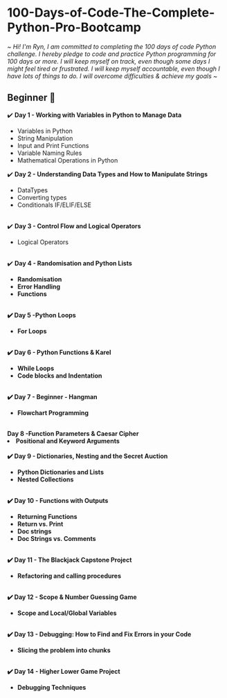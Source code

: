 # 100-Days-of-Code-The-Complete-Python-Pro-Bootcamp

<em>~ Hi! I'm Ryn, I am committed to completing the 100 days of code Python challenge. I hereby pledge to code and practice Python programming for 100 days or more.
I will keep myself on track, even though some days I might feel tired or frustrated. I will keep myself accountable, even though I have lots of things to do.
I will overcome difficulties & achieve my goals ~</em>

<h2>Beginner 🌱</h2>

 ✔️ <strong>Day 1 - Working with Variables in Python to Manage Data</strong>
 <ul> <li>Variables in Python</li>
 <li>String Manipulation</li>
 <li>Input and Print Functions</li>
 <li>Variable Naming Rules</li>
 <li>Mathematical Operations in Python </ul>

✔️ <strong>Day 2 - Understanding Data Types and How to Manipulate Strings</strong>
 <ul>
<li>DataTypes</li>
<li>Converting types</li>
<li>Conditionals IF/ELIF/ELSE</li>
<br></ul>
✔️ <strong>Day 3 - Control Flow and Logical Operators</strong>
<ul>
<li>Logical Operators</li>
</ul>
<br>
✔️ <strong>Day 4 - Randomisation and Python Lists<strong>   
<br> 
<ul>
<li>Randomisation</li>
<li>Error Handling</li>
<li>Functions</li>
<br></ul>
✔️ <strong>Day 5 -Python Loops</strong>
 <br> <ul>
<li>For Loops</li>
<br></ul>
✔️ <strong>Day 6 - Python Functions & Karel</strong>
<br> <ul>
<li>While Loops</li>
<li>Code blocks and Indentation</li>
<br></ul>
✔️ <strong>Day 7 - Beginner - Hangman</strong>
<br> <ul>
<li>Flowchart Programming</li>
<br></ul>
<strong>Day 8 -Function Parameters & Caesar Cipher</strong>
<br>
<li>Positional and Keyword Arguments</li>
 <br></ul>
✔️ <strong>Day 9 - Dictionaries, Nesting and the Secret Auction</strong>
 <ul>
<li>Python Dictionaries and Lists</li>
<li>Nested Collections</li>
<br></ul>
✔️ <strong>Day 10 - Functions with Outputs</strong>
<br> <ul>
<li>Returning Functions</li>
<li> Return vs. Print </li>
<li>Doc strings</li>
<li>Doc Strings vs. Comments</li>
<br></ul>
✔️ <strong>Day 11 - The Blackjack Capstone Project</strong>
<br> <ul>
<li> Refactoring and calling procedures </li>
<br></ul>
✔️ <strong>Day 12  - Scope & Number Guessing Game</strong>
<br> <ul>
<li>Scope and Local/Global Variables</li>
 <br></ul>
✔️ <strong>Day 13 - Debugging: How to Find and Fix Errors in your Code</strong>
<br> <ul>
<li>Slicing the problem into chunks</li>
 <br></ul>
✔️ <strong>Day 14 - Higher Lower Game Project</strong>
<br> <ul>
<li>Debugging Techniques</li>
</ul>



















